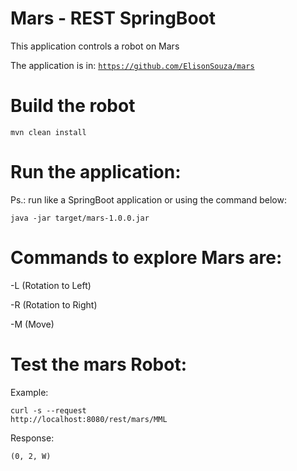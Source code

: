 # Mars - REST SpringBoot

This application controls a robot on Mars

The application is in: <code>https://github.com/ElisonSouza/mars</code>

# Build the robot

<code>mvn clean install</code>

# Run the application:

Ps.: run like a SpringBoot application or using the command below:

<code>java -jar target/mars-1.0.0.jar</code>

# Commands to explore Mars are:

-L (Rotation to Left)

-R (Rotation to Right)

-M (Move)

# Test the mars Robot:

Example:

<code>curl -s --request http://localhost:8080/rest/mars/MML</code>

Response:

<code>(0, 2, W)</code>
